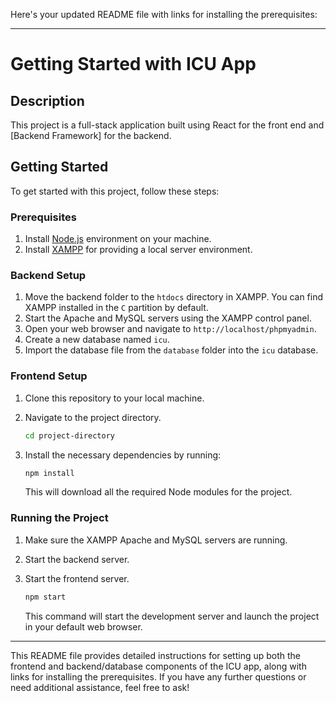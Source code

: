 Here's your updated README file with links for installing the prerequisites:

---

# Getting Started with ICU App

## Description
This project is a full-stack application built using React for the front end and [Backend Framework] for the backend.

## Getting Started
To get started with this project, follow these steps:

### Prerequisites
1. Install [Node.js](https://nodejs.org/en/download/) environment on your machine.
2. Install [XAMPP](https://www.apachefriends.org/index.html) for providing a local server environment.

### Backend Setup
1. Move the backend folder to the `htdocs` directory in XAMPP. You can find XAMPP installed in the `C` partition by default.
2. Start the Apache and MySQL servers using the XAMPP control panel.
3. Open your web browser and navigate to `http://localhost/phpmyadmin`.
4. Create a new database named `icu`.
5. Import the database file from the `database` folder into the `icu` database.

### Frontend Setup
1. Clone this repository to your local machine.
2. Navigate to the project directory.

   ```bash
   cd project-directory
   ```

3. Install the necessary dependencies by running:

   ```bash
   npm install
   ```

   This will download all the required Node modules for the project.

### Running the Project
1. Make sure the XAMPP Apache and MySQL servers are running.
2. Start the backend server.
3. Start the frontend server.

   ```bash
   npm start
   ```

   This command will start the development server and launch the project in your default web browser.

---

This README file provides detailed instructions for setting up both the frontend and backend/database components of the ICU app, along with links for installing the prerequisites. If you have any further questions or need additional assistance, feel free to ask!

